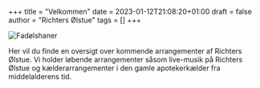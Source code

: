+++
title = "Velkommen"
date = 2023-01-12T21:08:20+01:00
draft = false
author = "Richters Ølstue"
tags = []
+++

![Fadølshaner](/images/events/post-1.jpg)

Her vil du finde en oversigt over kommende arrangementer af Richters Ølstue. Vi holder løbende arrangementer såsom live-musik på Richters Ølstue og kælderarrangementer i den gamle apotekerkælder fra middelalderens tid. 

